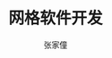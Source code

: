 ---
title: "网格软件开发"
description: "专注网格生成与处理，使用流行的工业软件开发技术开发CAE前处理软件"
author: "张家僮"
role: "网格软件开发方向"
authorImage: "@/images/avatar/ZhangJT.jpg"
authorImageAlt: "张家僮"
pubDate: 2025-04-21
cardImage: "@/images/blog/post-software.png"
cardImageAlt: "Top view mechanical tools arrangement"
readTime: 10
tags: ["软件开发", "工业软件", "C++", "VTK", "Qt Quick" ]
contents: [
        "暂定项目名PreCess前蔚处理，是一款开源通用场景下的前处理软件，专注优化网格处理流程与提高网格生成质量。项目目前暂时以闭源形式进行探索性开发，等待软件初具规模、实用性和可拓展性时择机开源。",
        "工业软件（Industrial Software），是服务于工业生产制造领域的专用软件，覆盖产品全生命周期（设计、仿真、生产、运维等），是智能制造的核心工具，是工业数字化转型的基石，直接影响产品质量、研发效率和成本控制。",
        "CAE（计算机辅助工程），通过数值仿真模拟物理现象（如结构应力、热传导等），替代部分物理试验，优化产品设计避免设计缺陷，缩短研发周期，降低试验成本。CAE属于研发设计类软件的高端环节，与CAD（设计）、CAM（制造）并称“CAx”三大支柱。技术门槛高，依赖多学科知识，是工业软件“卡脖子”领域之一。典型工具如ANSYS、ABAQUS、COMSOL、Altair HyperWorks等。",
        "前处理（Pre-processing）是CAE流程的关键瓶颈，需要处理来自上游的CAD模型，为CAE仿真准备输入数据。网格质量直接影响到仿真求解的精度和速度，处理生成所需网格模型平均耗时占CAE全流程的60%~70%，需要耗费大量精力调整网格。前处理软件主要功能包括：CAD模型几何建模/修复、网格划分、仿真边界条件设置。代表软件：ANSYS Meshing、Altair HyperMesh、Pointwise（流体网格）、MSC Patran（结构分析）。",
        "前处理软件领域同高端工业软件一样处于被“卡脖子”状态，我们致力于打破这种现状。研究生网格组致力于自动化生成高质量网格，背靠研究生网格组内国际先进的高质量网格生成与编辑算法，有望将网格剖分这项复杂的、极其依赖经验的重复手工工作，从原来可能需要数人十几个小时的工作变为一人几十分钟甚至几分钟的工作量。希望推出一款软件能被应用于实际工业生产中，也为网格算法开发者提供交互集成平台。",
        "本项目主要采用了VTK、Qt Quick、OCC等开源商用框架，使用CMake进行项目文件管理，暂以私有仓库形式在Gitee托管进行实验性开发。主要参考了成熟商用软件，如Altair HyperMesh、Blender、ParaView等，进行软件界面与交互设计；参考各种开源软件或库如Gmsh、CGAL、MeshLab、ParaView等学习软件架构。希望构建几何交互与更新引擎，实现对包括样条、网格模型交互与更新的通用封装，以基于软件几何内核，方便插件开发或Python脚本编写。",
        "我们的目标是：极致的内核封装与调用开放。像Gmsh一样，可以以开源软件的形式或几何内核的形式供CAE软件集成到各自的生态中，通过插件开发供厂商对软件做定制化开发；算法开发者也可以基于软件内核做算法开发与调试。",
        "参与项目能获得什么：1. C++开发基础：C++是我们开发的主力语言，希望通过参与项目能共同学习现代C++与第三方库开发编程知识；2. 项目经历与开发经验：通过不断迭代设计积累程序设计经验，无论是科研或是工作的面试简历都是一个很好的谈资；3. 项目管理经验：我们在尽力规范化项目管理规则，可以通过参与项目熟悉项目管理流程，比如Git的使用、合作编码与分支管理、使用CMake进行项目管理和依赖库的编译安装；4. 助研奖励：参与项目作为骨干成员可以获得助研奖励作为工资，计划长期参与开源项目并贡献代码的同学更容易从项目受益。",
        "项目未来可能的盈利模式：为企业提供定制化算法插件开发、高质量网格生成算法插件使用授权费用。",
        "项目未来的管理模式：开源开发阶段，希望能将软件作为正常的开发社区运营起来，通过issue驱动开发的方式领取任务issue并执行开发任务，与项目管理者讨论开发实现细节，最终通过Pull Request将代码提交到仓库。闭源阶段可以找老成员拉进私有仓库。",
        "项目组源于工业软件班并回馈工业软件班。面向工业软件班与更广大的本科生群体，挑选现有课程、书籍、文档教程，提供不同技术方向的学习和参与项目的路线方案。未来两个月也会组织一些培训课程，帮助初学者尽快上手开发工作和对项目迭代的探讨中。是工业软件班系列课程所缺少的开发技术课程，作为工业软件班课程的补充部分向工业软件班与更广大的本科生同学开放",
        "项目比较年轻，目前项目刚有起色，规模不算大，项目管理略显青涩，希望有志之士能参与到项目未来的讨论和建设中。"
        ]
---